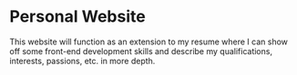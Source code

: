 # Personal Website

This website will function as an extension to my resume where I can show off some front-end development skills and describe my qualifications, interests, passions, etc. in more depth.
